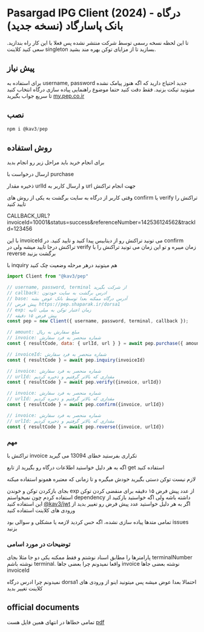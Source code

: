# Pasargad IPG Client (2024) - درگاه بانک پاسارگاد (نسخه جدید)
تا این لحظه نسخه رسمی توسط شرکت منتشر نشده پس فعلا با این کار راه بندازید.
سعی کنید کلاینت  singleton بسازید تا از مزایای توکن بهره مند بشید.

## پیش نیاز
برای استفاده به username, password جدید احتیاج دارید که اگه هنوز پیامک نشده میتونید تیکت بزنید. فقط دقت کنید حتما موضوع راهنمایی پیاده سازی درگاه انتخاب کنید تا سریع جواب بگیرید
[my.pep.co.ir](https://my.pep.co.ir/)

## نصب
``` js
npm i @kav3/pep
```

## روش استفاده
برای انجام خرید باید مراحل زیر رو انجام بدید

ارسال درخواست با purchase

ذخیره مقدار urlId و ارسال کاربر به url جهت انجام تراکنش

وقتی کاربر از درگاه به سایت برگشت به یکی از روش های confirm یا verify تراکنش را تایید کنید

CALLBACK_URL?invoiceId=10001&status=success&referenceNumber=142536124562&trackId=123456

با این invoiceId می تونید تراکنش رو از دیتابیس پیدا کنید و تایید کنید. 
در confirm تراکنش درجا تایید میشه ولی در verify زمان میبره و تو این زمان می تونید تراکنش را با reverse برگشت بزنید

با inquiry هم میتونید درهر مرحله وضعیت چک کنید

``` js
import Client from "@kav3/pep"

// username, password, terminal از شرکت بگیرید
// callback: ادرس برگشت به سایت خودتون
// base: آدرس درگاه ممکنه بعدا توسط بانک عوض بشه
// پیش فرض https://pep.shaparak.ir/dorsa1
// exp: زمان اعتبار توکن به میلی ثانیه
// پیش فرض ۱۵ دقیقه
const pep = new Client({ username, password, terminal, callback });

// amount: مبلغ سفارش به ریال
// invoice: شماره منحصر به فرد سفارش
const { resultCode, data: { urlId, url } } = await pep.purchase({ amount, invoice })

// invoiceId: شماره منحصر به فرد سفارش
const { resultCode } = await pep.inquiry(invoiceId)

// invoice: شماره منحصر به فرد سفارش
// urlId: مقداری که بالاتر گرفتیم و ذخیره کردیم 
const { resultCode } = await pep.verify({invoice, urlId})

// invoice: شماره منحصر به فرد سفارش
// urlId: مقداری که بالاتر گرفتیم و ذخیره کردیم 
const { resultCode } = await pep.confirm({invoice, urlId})

// invoice: شماره منحصر به فرد سفارش
// urlId: مقداری که بالاتر گرفتیم و ذخیره کردیم 
const { resultCode } = await pep.reverse({invoice, urlId})
```

### مهم
تراکنش با invoice تکراری بفرستید خطای 13094 می گیرید

اگه به هر دلیل خواستید اطلاعات درگاه رو بگیرید از تابع get استفاده کنید

لازم نیست توکن دستی بگیرید خودش میگیره و تا زمانی که معتبره همونو استفاده میکنه

بجای بازکردن توکن و خوندن  exp از عدد پیش فرض ۱۵ دقیقه برای منقضی کردن توکن استفاده کردم چون نمیخواستم  dependency داشته باشه ولی اگه خواستید بازکنید از این استفاده کنید [@kav3/jwt](https://www.npmjs.com/package/@kav3/jwt) اگر به هر دلیل خواستید عدد پیش فرض رو تغییر بدید از ورودی های کلاینت استفاده کنید


تمامی متدها پیاده سازی نشده، اگه حس کردید لازمه یا مشکلی و سوالی بود  issues بزنید 

### توضیحات در مورد اسامی
پارامترها را مطابق اسناد نوشتم و فقط ممکنه یکی دو جا مثلا بجای terminalNumber نوشته باشم terminal.
واقعا نمیدونم چرا بعضی جاها invoice نوشته بعضی جاها invoiceId

نمیدونم چرا ادرس درگاه dorsa1 احتمالا بعدا عوض میشه پس میتونید اینو از ورودی های کلاینت تغییر بدید

## official documents
تمامی خطاها در انتهای همین فایل هست
[pdf](https://pep.co.ir/wp-content/uploads/2024/01/Parsa-IPG-2.pdf)

